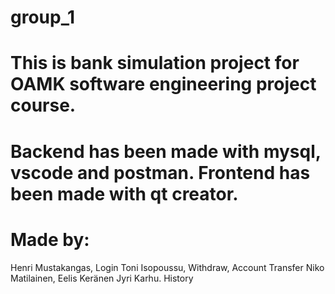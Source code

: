 # group_1
# This is bank simulation project for OAMK software engineering project course.
# Backend has been made with mysql, vscode and postman. Frontend has been made with qt creator.
# Made by:
Henri Mustakangas, Login
Toni Isopoussu, Withdraw, Account Transfer
Niko Matilainen, 
Eelis Keränen 
Jyri Karhu. History
